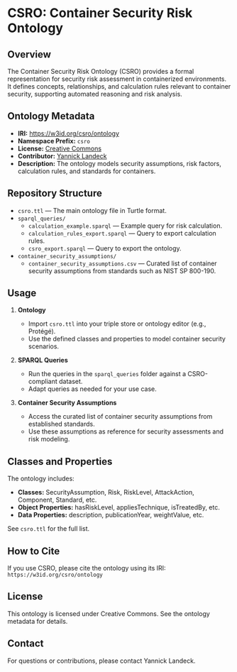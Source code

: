 # CSRO: Container Security Risk Ontology

## Overview

The Container Security Risk Ontology (CSRO) provides a formal representation for security risk assessment in containerized environments. It defines concepts, relationships, and calculation rules relevant to container security, supporting automated reasoning and risk analysis.

## Ontology Metadata

- **IRI:** https://w3id.org/csro/ontology
- **Namespace Prefix:** `csro`
- **License:** [Creative Commons](http://creativecommons.org/ns#license)
- **Contributor:** [Yannick Landeck](https://github.com/YannickLand)
- **Description:** The ontology models security assumptions, risk factors, calculation rules, and standards for containers.

## Repository Structure

- `csro.ttl` — The main ontology file in Turtle format.
- `sparql_queries/`
  - `calculation_example.sparql` — Example query for risk calculation.
  - `calculation_rules_export.sparql` — Query to export calculation rules.
  - `csro_export.sparql` — Query to export the ontology.
- `container_security_assumptions/`
  - `container_security_assumptions.csv` — Curated list of container security assumptions from standards such as NIST SP 800-190.

## Usage

1. **Ontology**
   - Import `csro.ttl` into your triple store or ontology editor (e.g., Protégé).
   - Use the defined classes and properties to model container security scenarios.

2. **SPARQL Queries**
   - Run the queries in the `sparql_queries` folder against a CSRO-compliant dataset.
   - Adapt queries as needed for your use case.

3. **Container Security Assumptions**
   - Access the curated list of container security assumptions from established standards.
   - Use these assumptions as reference for security assessments and risk modeling.

## Classes and Properties

The ontology includes:
- **Classes:** SecurityAssumption, Risk, RiskLevel, AttackAction, Component, Standard, etc.
- **Object Properties:** hasRiskLevel, appliesTechnique, isTreatedBy, etc.
- **Data Properties:** description, publicationYear, weightValue, etc.

See `csro.ttl` for the full list.

## How to Cite

If you use CSRO, please cite the ontology using its IRI:  
`https://w3id.org/csro/ontology`

## License

This ontology is licensed under Creative Commons. See the ontology metadata for details.

## Contact

For questions or contributions, please contact Yannick Landeck.
